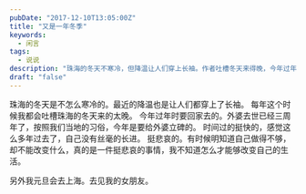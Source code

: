 ```yaml
---
pubDate: "2017-12-10T13:05:00Z"
title: "又是一年冬季"
keywords:
  - 闲言
tags:
  - 说说
description: "珠海的冬天不寒冷，但降温让人们穿上长袖。作者吐槽冬天来得晚，今年过年要回家给外婆立碑，感叹时间过得快，自己没有进步。作者感到悲哀，明知不够努力却无法改变，不知如何改变生活。此外，元旦作者将去上海见女朋友。"
draft: "false"
---
```


<p>珠海的冬天是不怎么寒冷的。最近的降温也是让人们都穿上了长袖。
每年这个时候我都会吐槽珠海的冬天来的太晚。
今年过年时要回家去的。外婆去世已经三周年了，按照我们当地的习俗，今年是要给外婆立碑的。
时间过的挺快的，感觉这么多年过去了，自己没有丝毫的长进。
挺悲哀的。有时候明知道自己做得不够，却不能改变什么，真的是一件挺悲哀的事情，我不知道怎么才能够改变自己的生活。</p>
 
<p>另外我元旦会去上海。去见我的女朋友。</p>